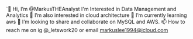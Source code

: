 `👋 Hi, I’m @MarkusTHEAnalyst
I'm Interested in Data Management and Analytics
👀 I’m also interested in cloud architecture
🌱 I’m currently learning aws
💞️ I’m looking to share and collaborate on MySQL and AWS.
📫 How to reach me on ig @_letswork20 or email markuslee1994@icloud.com
